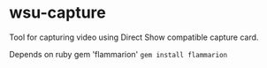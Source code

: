 # wsu-capture
Tool for capturing video using Direct Show compatible capture card.

Depends on ruby gem 'flammarion'
`gem install flammarion`
